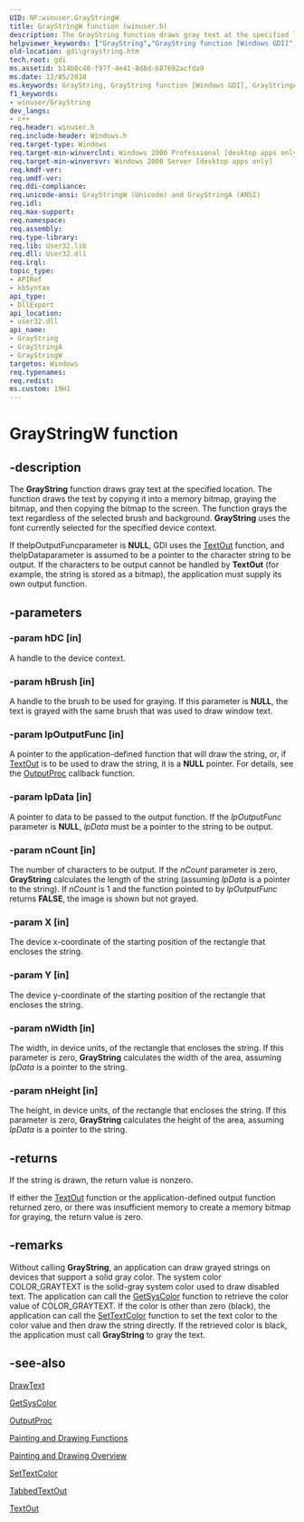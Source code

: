 ```yaml
---
UID: NF:winuser.GrayStringW
title: GrayStringW function (winuser.h)
description: The GrayString function draws gray text at the specified location.
helpviewer_keywords: ["GrayString","GrayString function [Windows GDI]","GrayStringA","GrayStringW","_win32_GrayString","gdi.graystring","winuser/GrayString","winuser/GrayStringA","winuser/GrayStringW"]
old-location: gdi\graystring.htm
tech.root: gdi
ms.assetid: b14b8c40-f97f-4e41-8d8d-687692acfda9
ms.date: 12/05/2018
ms.keywords: GrayString, GrayString function [Windows GDI], GrayStringA, GrayStringW, _win32_GrayString, gdi.graystring, winuser/GrayString, winuser/GrayStringA, winuser/GrayStringW
f1_keywords:
- winuser/GrayString
dev_langs:
- c++
req.header: winuser.h
req.include-header: Windows.h
req.target-type: Windows
req.target-min-winverclnt: Windows 2000 Professional [desktop apps only]
req.target-min-winversvr: Windows 2000 Server [desktop apps only]
req.kmdf-ver: 
req.umdf-ver: 
req.ddi-compliance: 
req.unicode-ansi: GrayStringW (Unicode) and GrayStringA (ANSI)
req.idl: 
req.max-support: 
req.namespace: 
req.assembly: 
req.type-library: 
req.lib: User32.lib
req.dll: User32.dll
req.irql: 
topic_type:
- APIRef
- kbSyntax
api_type:
- DllExport
api_location:
- user32.dll
api_name:
- GrayString
- GrayStringA
- GrayStringW
targetos: Windows
req.typenames: 
req.redist: 
ms.custom: 19H1
---
```


# GrayStringW function


## -description


The <b>GrayString</b> function draws gray text at the specified location. The function draws the text by copying it into a memory bitmap, graying the bitmap, and then copying the bitmap to the screen. The function grays the text regardless of the selected brush and background. <b>GrayString</b> uses the font currently selected for the specified device context.

If thelpOutputFuncparameter is <b>NULL</b>, GDI uses the <a href="https://docs.microsoft.com/windows/desktop/api/wingdi/nf-wingdi-textouta">TextOut</a> function, and thelpDataparameter is assumed to be a pointer to the character string to be output. If the characters to be output cannot be handled by <b>TextOut</b> (for example, the string is stored as a bitmap), the application must supply its own output function.


## -parameters




### -param hDC [in]

A handle to the device context.


### -param hBrush [in]

A handle to the brush to be used for graying. If this parameter is <b>NULL</b>, the text is grayed with the same brush that was used to draw window text.


### -param lpOutputFunc [in]

A pointer to the application-defined function that will draw the string, or, if <a href="https://docs.microsoft.com/windows/desktop/api/wingdi/nf-wingdi-textouta">TextOut</a> is to be used to draw the string, it is a <b>NULL</b> pointer. For details, see the <a href="https://docs.microsoft.com/windows/desktop/api/winuser/nc-winuser-graystringproc">OutputProc</a> callback function.


### -param lpData [in]

A pointer to data to be passed to the output function. If the <i>lpOutputFunc</i> parameter is <b>NULL</b>, <i>lpData</i> must be a pointer to the string to be output.


### -param nCount [in]

The number of characters to be output. If the <i>nCount</i> parameter is zero, <b>GrayString</b> calculates the length of the string (assuming <i>lpData</i> is a pointer to the string). If <i>nCount</i> is 1 and the function pointed to by <i>lpOutputFunc</i> returns <b>FALSE</b>, the image is shown but not grayed.


### -param X [in]

The device x-coordinate of the starting position of the rectangle that encloses the string.


### -param Y [in]

The device y-coordinate of the starting position of the rectangle that encloses the string.


### -param nWidth [in]

The width, in device units, of the rectangle that encloses the string. If this parameter is zero, <b>GrayString</b> calculates the width of the area, assuming <i>lpData</i> is a pointer to the string.


### -param nHeight [in]

The height, in device units, of the rectangle that encloses the string. If this parameter is zero, <b>GrayString</b> calculates the height of the area, assuming <i>lpData</i> is a pointer to the string.


## -returns



If the string is drawn, the return value is nonzero.

If either the <a href="https://docs.microsoft.com/windows/desktop/api/wingdi/nf-wingdi-textouta">TextOut</a> function or the application-defined output function returned zero, or there was insufficient memory to create a memory bitmap for graying, the return value is zero.




## -remarks



Without calling <b>GrayString</b>, an application can draw grayed strings on devices that support a solid gray color. The system color COLOR_GRAYTEXT is the solid-gray system color used to draw disabled text. The application can call the <a href="https://docs.microsoft.com/windows/desktop/api/winuser/nf-winuser-getsyscolor">GetSysColor</a> function to retrieve the color value of COLOR_GRAYTEXT. If the color is other than zero (black), the application can call the <a href="https://docs.microsoft.com/windows/desktop/api/wingdi/nf-wingdi-settextcolor">SetTextColor</a> function to set the text color to the color value and then draw the string directly. If the retrieved color is black, the application must call <b>GrayString</b> to gray the text.




## -see-also




<a href="https://docs.microsoft.com/windows/desktop/api/winuser/nf-winuser-drawtext">DrawText</a>



<a href="https://docs.microsoft.com/windows/desktop/api/winuser/nf-winuser-getsyscolor">GetSysColor</a>



<a href="https://docs.microsoft.com/windows/desktop/api/winuser/nc-winuser-graystringproc">OutputProc</a>



<a href="https://docs.microsoft.com/windows/desktop/gdi/painting-and-drawing-functions">Painting and Drawing Functions</a>



<a href="https://docs.microsoft.com/windows/desktop/gdi/painting-and-drawing">Painting and Drawing Overview</a>



<a href="https://docs.microsoft.com/windows/desktop/api/wingdi/nf-wingdi-settextcolor">SetTextColor</a>



<a href="https://docs.microsoft.com/windows/desktop/api/winuser/nf-winuser-tabbedtextouta">TabbedTextOut</a>



<a href="https://docs.microsoft.com/windows/desktop/api/wingdi/nf-wingdi-textouta">TextOut</a>
 

 


